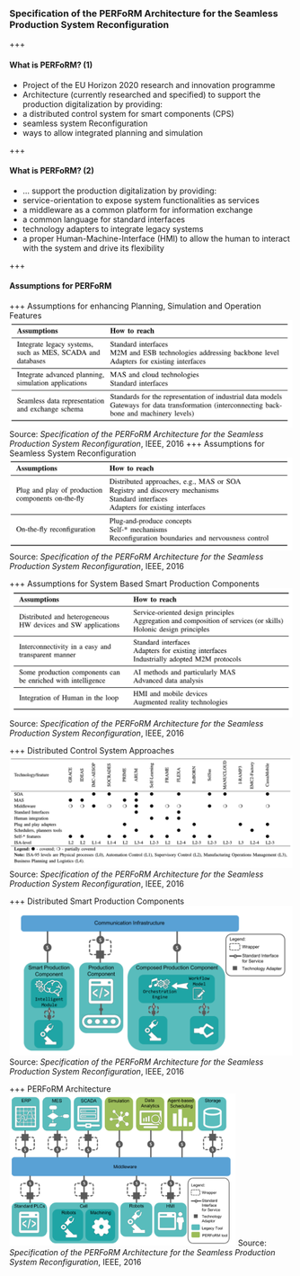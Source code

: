 ### Specification of the PERFoRM Architecture for the Seamless Production System Reconfiguration

+++
#### What is PERFoRM? (1)
* Project of the EU Horizon 2020 research and innovation programme
* Architecture (currently researched and specified) to support the production digitalization by providing:
 * a distributed control system for smart components (CPS)
 * seamless system Reconfiguration
 * ways to allow integrated planning and simulation

+++
#### What is PERFoRM? (2)
* ... support the production digitalization by providing:
 * service-orientation to expose system functionalities as services
 * a middleware as a common platform for information exchange
 * a common language for standard interfaces
 * technology adapters to integrate legacy systems
 * a proper Human-Machine-Interface (HMI) to allow the human to interact with the system and drive its flexibility  

+++
#### Assumptions for PERFoRM

+++
Assumptions for enhancing Planning, Simulation and Operation Features
![Assumptions for enhancing Planning, Simulation and Operation Features](assets/Specification-PERFoRM/Assumptions-Enhance-Planning-Simulation-Operation-Features.png)
Source: *Specification of the PERFoRM Architecture
for the Seamless Production System Reconfiguration*, IEEE, 2016
+++
Assumptions for Seamless System Reconfiguration
![Assumptions for Seamless System Reconfiguration](assets/Specification-PERFoRM/Assumptions-Seamless-System-Reconfiguration.png)
Source: *Specification of the PERFoRM Architecture
for the Seamless Production System Reconfiguration*, IEEE, 2016

+++
Assumptions for System Based Smart Production Components
![Assumptions for System Based Smart Production Components](assets/Specification-PERFoRM/Assumptions-System-Based-Smart-Production-Components.png)
Source: *Specification of the PERFoRM Architecture
for the Seamless Production System Reconfiguration*, IEEE, 2016

+++
Distributed Control System Approaches
![Distributed Control System Approaches](assets/Specification-PERFoRM/Distributed-Control-System-Approaches.png)
Source: *Specification of the PERFoRM Architecture
for the Seamless Production System Reconfiguration*, IEEE, 2016

+++
Distributed Smart Production Components
![Distributed Smart Production Components](assets/Specification-PERFoRM/Distributed-Smart-Production-Components.png)
Source: *Specification of the PERFoRM Architecture
for the Seamless Production System Reconfiguration*, IEEE, 2016

+++
PERFoRM Architecture
<img src="assets/Specification-PERFoRM/PERFoRM-Architecture.png" width="80%" height="60%" alt="PERFoRM Architecture"/>
Source: *Specification of the PERFoRM Architecture
for the Seamless Production System Reconfiguration*, IEEE, 2016
